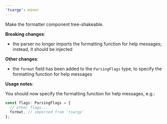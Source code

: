 ```yaml
---
'tsargp': minor
---
```


Make the formatter component tree-shakeable.

**Breaking changes**:

- the parser no longer imports the formatting function for help messages; instead, it should be injected

**Other changes**:

- the `format` field has been added to the `ParsingFlags` type, to specify the formatting function for help messages

**Usage notes**:

You should now specify the formatting function for help messages, e.g.:

```ts
const flags: ParsingFlags = {
  // other flags...
  format, // imported from 'tsargp'
};
```
